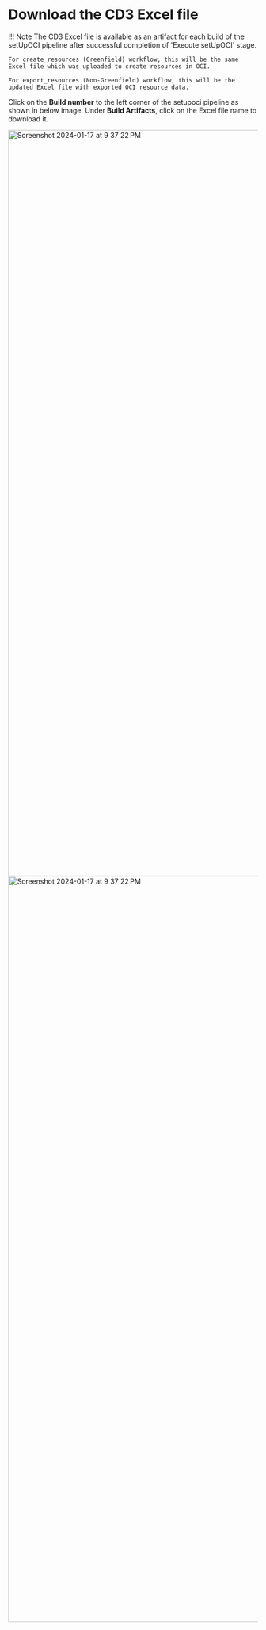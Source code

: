 # Download the CD3 Excel file

!!! Note
    The CD3 Excel file is available as an artifact for each build of the setUpOCI pipeline after successful completion of 'Execute setUpOCI' stage.

    For create_resources (Greenfield) workflow, this will be the same Excel file which was uploaded to create resources in OCI. 

    For export_resources (Non-Greenfield) workflow, this will be the updated Excel file with exported OCI resource data.

  Click on the **Build number** to the left corner of the setupoci pipeline as shown in below image. Under **Build Artifacts**, click on the Excel file name to download it. 

  <img width="1505" alt="Screenshot 2024-01-17 at 9 37 22 PM" src="../images/setupocistages.jpg">
  <br>
  <img width="1505" alt="Screenshot 2024-01-17 at 9 37 22 PM" src="../images/buildinfo.jpg">